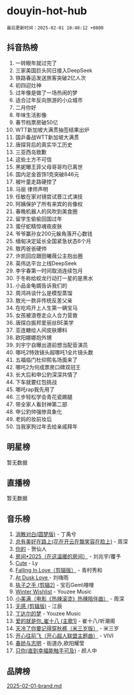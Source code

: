 # douyin-hot-hub

`最后更新时间：2025-02-01 10:48:12 +0800`

## 抖音热榜

1. 一转眼年就过完了
1. 三家美国巨头同日接入DeepSeek
1. 铁路春运发送旅客突破2亿人次
1. 初四迎灶神
1. 过年像是做了一场热闹的梦
1. 适合过年反向旅游的小众城市
1. 二月你好
1. 年味生活影像
1. 春节档票房破50亿
1. WTT新加坡大满贯抽签结果出炉
1. 国乒备战WTT新加坡大满贯
1. 唐探背后的真实华工历史
1. 三亚西岛致歉
1. 这些土方不可信
1. 黑妮曝王菲父母哥哥均已离世
1. 国内足金首饰1克突破846元
1. 被叶童走路硬控了
1. 马丽 律师声明
1. 任敏在家对镜尝试晋江式演技
1. 阿姨保护了所有来宾的肖像权
1. 春晚机器人的风吹到美食圈
1. 留学生偷偷回国过年
1. 蛋仔蛇精惊魂夜皮肤
1. 爷爷赢孙女200元躲角落开心数钱
1. 缅甸决定延长全国紧急状态6个月
1. 敖丙爸爸硬帅
1. 许凯回应跟田曦薇公主抱出圈
1. 英伟达平台上线DeepSeek
1. 李宇春第一时间取消连续包月
1. 于冬称给蛟龙行动打一星的是黑水
1. 小品金龟婿告诉我们的
1. 周鸿祎谈什么是模型蒸馏
1. 敖光一款非传统反差父亲
1. 在吃鸡开上人生第一辆宝马
1. 女孩被浪卷走众人合力营救
1. 唐探白振邦爱丽丝BE美学
1. 亚连糖绘人间皮肤爆料
1. 欧阳娜娜抱外甥
1. 刘宇宁自曝出道前想当配音演员
1. 哪吒2特效镜头超哪吒1全片镜头数
1. 五福临门杜仰熙名场面来了
1. 哪吒2为何成票房口碑双冠王
1. 长大后和申公豹深深共情了
1. 下车就要红包挑战
1. 哪吒rap我先用了
1. 三步轻松学会青花瓷踢腿
1. 带全家人看封神第二部
1. 申公豹帅强惨具象化
1. 老妈的妆前妆后
1. 当我家狗过年去给亲戚拜年

## 明星榜

暂无数据

## 直播榜

暂无数据

## 音乐榜

1. [消散对白(圆梦版)](https://sf6-cdn-tos.douyinstatic.com/obj/tos-cn-ve-2774/og4jB5I5IizzoZVAAAzWgBMAsMDWoArfwBOiFs) - 丁禹兮
1. [总有美好在路上(花在开云在飘笑容在脸上)](https://sf5-hl-cdn-tos.douyinstatic.com/obj/tos-cn-ve-2774/oU5u7NwtfBIvaNhoQBszOvAlRiAoiWAVVyBMq4) - 周深
1. [你的](https://sf5-hl-cdn-tos.douyinstatic.com/obj/tos-cn-ve-2774/oYuIeKf42jB7sEV6B2upMdpYAgfrQWj0FeRegh) - 贺仙人
1. [房间•2025（在这温暖的房间）](https://sf5-hl-cdn-tos.douyinstatic.com/obj/tos-cn-ve-2774/oMzJcnT8BgIetASeBfwfEeBQVNfACiCifhfZP7g) - 刘兆宇/覆予
1. [Cute](https://sf5-hl-cdn-tos.douyinstatic.com/obj/tos-cn-ve-2774/o4IbIzHWKAAB4wsS5qMBRiiAlEBGTpQRNfFvuo) - Ly
1. [Falling In Love（剪辑版）](https://sf5-hl-cdn-tos.douyinstatic.com/obj/tos-cn-ve-2774/o8ajpA8zzgBPahbBIO8AcKGBLJezFCRd1wfP9f) - 青村秀和
1. [ At Dusk  Love ](https://sf5-hl-cdn-tos.douyinstatic.com/obj/tos-cn-ve-2774/o8CrpCf5CaYgI4ZrtQgMQAFEfuGqNnRSDQAPBc) - 刘嗨雨
1. [执子之手 (剪辑2)](https://sf6-cdn-tos.douyinstatic.com/obj/tos-cn-ve-2774/oUoZLQjCc31XzqsBnBQUNgeKtYPBcgbFDwtfcu) - 宝石Gem\哩哩
1. [Winter Wishlist](https://sf5-hl-cdn-tos.douyinstatic.com/obj/tos-cn-ve-2774/oIIgUOeamCFCVAzxN6MFRLIBlLGpUqQxeeHrLE) - Youzee Music
1. [小美满（电影《热辣滚烫》热辣陪伴曲）](https://sf6-cdn-tos.douyinstatic.com/obj/tos-cn-ve-2774/o0GAn2lSgfZIDUgtevCGDQYnFg4CwnrBaxbTZL) - 周深
1. [无感 (剪辑版)](https://sf5-hl-cdn-tos.douyinstatic.com/obj/tos-cn-ve-2774/o0eIsUzJBDlQaQFC5OFlgbMEZC1TFYBftOBn6p) - 江辰
1. [丁达尔的梦](https://sf5-hl-cdn-tos.douyinstatic.com/obj/tos-cn-ve-2774/oMU3WirUZBVQkAC9ccG5P2IQirziZM2RTInUY) - Youzee Music
1. [爱的就是你_崔十八 (主歌1)](https://sf5-hl-cdn-tos.douyinstatic.com/obj/tos-cn-ve-2774/oI5BO5DhFZ6UTcNCnZaOCBLtZ7WIMQGfgnXf5E) - 崔十八/听潮阁
1. [天冷了你要记得穿秋裤（米三岁版）](https://sf5-hl-cdn-tos.douyinstatic.com/obj/tos-cn-ve-2774/oQlIwVIDWiZ6BQilAorS7MA0AgCkQDvcZAdm1) - 米三岁
1. [开心往前飞（开心超人联盟主题曲）](https://sf5-hl-cdn-tos.douyinstatic.com/obj/tos-cn-ve-2774/9d8fb7c82cf1421fb93a9fe925275e0a) - VIVI
1. [春娇与志明](https://sf5-hl-cdn-tos.douyinstatic.com/obj/tos-cn-ve-2774/e530d8fceb7044b39707d7f9ff54add1) - 街道办,欧阳耀莹
1. [只你(直到幸福能触手可及)](https://sf5-hl-cdn-tos.douyinstatic.com/obj/tos-cn-ve-2774/o0lBkRDzFTeaVSUz3ZZSCBVtZ5DIMQGfgmEAuE) - 颜人中

## 品牌榜

[2025-02-01-brand.md](2025-02-01-brand.md)

